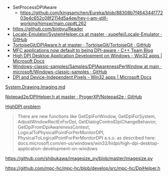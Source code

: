 - SetProcessDPIAware
  - https://github.com/kingsamchen/Eureka/blob/88308b7f464344f77203e4c652c08f2114d5a4ee/hey-i-am-still-working/himsw/main.cpp#L262
- https://github.com/binbyu/Reader
- [Locale-Emulator/SystemHelper.cs at master · xupefei/Locale-Emulator · GitHub](https://github.com/xupefei/Locale-Emulator/blob/master/LECommonLibrary/SystemHelper.cs)
- [TortoiseGit/DPIAware.h at master · TortoiseGit/TortoiseGit · GitHub](https://github.com/TortoiseGit/TortoiseGit/blob/master/src/Utils/DPIAware.h)
- [MFC applications now default to being DPI-aware - C++ Team Blog](https://devblogs.microsoft.com/cppblog/mfc-applications-now-default-to-being-dpi-aware/)
- [High DPI Desktop Application Development on Windows - Win32 apps | Microsoft Docs](https://docs.microsoft.com/en-us/windows/win32/hidpi/high-dpi-desktop-application-development-on-windows?redirectedfrom=MSDN)
- [Windows-classic-samples/Samples/DPIAwarenessPerWindow at main · microsoft/Windows-classic-samples · GitHub](https://github.com/Microsoft/Windows-classic-samples/tree/main/Samples/DPIAwarenessPerWindow)
- [DPI and Device-Independent Pixels - Win32 apps | Microsoft Docs](https://docs.microsoft.com/en-us/windows/win32/learnwin32/dpi-and-device-independent-pixels)

[System.Drawing.Imaging.md](../../c#/notes/System.Drawing.Imaging.md)

[Notepad2e/DPIHelper.h at master · ProgerXP/Notepad2e · GitHub](https://github.com/ProgerXP/Notepad2e/blob/master/src/Extension/DPIHelper.h)

[HighDPI problem](https://github.com/ppescher/resizablelib/issues/14)

> There are new functions like GetDpiForWindow, GetDpiForSystem, AdjustWindowRectExForDpi, GetDialogControlDpiChangeBehavior, GetDpiFromDpiAwarenessContext, LogicalToPhysicalPointForPerMonitorDPI, PhysicalToLogicalPointForPerMonitorDPI a.s.o. as described here: docs.microsoft.com/en-us/windows/win32/hidpi/high-dpi-desktop-application-development-on-windows

https://github.com/shibukawa/imagesize_py/blob/master/imagesize.py

https://github.com/mpc-hc/mpc-hc/blob/develop/src/mpc-hc/DpiHelper.h
